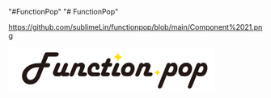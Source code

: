"#FunctionPop" 
"# FunctionPop" 

https://github.com/sublimeLin/functionpop/blob/main/Component%2021.png

![This is a alt text.](https://github.com/sublimeLin/functionpop/blob/main/Component%2021.png)

